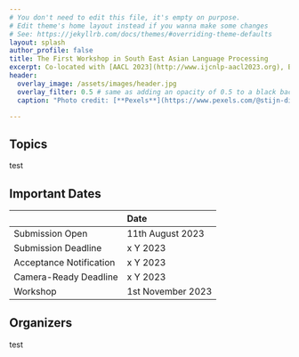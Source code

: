 ```yaml
---
# You don't need to edit this file, it's empty on purpose.
# Edit theme's home layout instead if you wanna make some changes
# See: https://jekyllrb.com/docs/themes/#overriding-theme-defaults
layout: splash
author_profile: false
title: The First Workshop in South East Asian Language Processing
excerpt: Co-located with [AACL 2023](http://www.ijcnlp-aacl2023.org), Bali
header:
  overlay_image: /assets/images/header.jpg
  overlay_filter: 0.5 # same as adding an opacity of 0.5 to a black background
  caption: "Photo credit: [**Pexels**](https://www.pexels.com/@stijn-dijkstra-1306815/)"

---
```


## Topics

test

## Important Dates

|  | Date |
| :---  | :--- |
| Submission Open | 11th August 2023 |
| Submission Deadline | x Y 2023 |
| Acceptance Notification | x Y 2023 |
| Camera-Ready Deadline | x Y 2023 |
| Workshop | 1st November 2023 |

## Organizers

test
